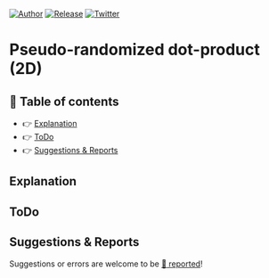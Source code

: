[![Author](https://img.shields.io/badge/author-Pulsar7-lightgrey.svg?colorB=9900cc&style=flat-square)](https://github.com/Pulsar7)
[![Release](https://img.shields.io/github/release/dmhendricks/file-icon-vectors.svg?style=flat-square)](https://github.com/Pulsar7/Pseudo-randomized-dot-product/releases)
[![Twitter](https://img.shields.io/twitter/url/https/github.com/dmhendricks/file-icon-vectors.svg?style=social)](https://twitter.com/SevenPulsar)

# Pseudo-randomized dot-product (2D)

## :pushpin: Table of contents

* :point_right: [Explanation](#explanation)
* :point_right: [ToDo](#todo)
* :point_right: [Suggestions & Reports](#suggestions--reports)

## Explanation

## ToDo

## Suggestions & Reports

Suggestions or errors are welcome to be [:link: reported](https://github.com/Pulsar7/Pseudo-randomized-dot-product//issues)!
